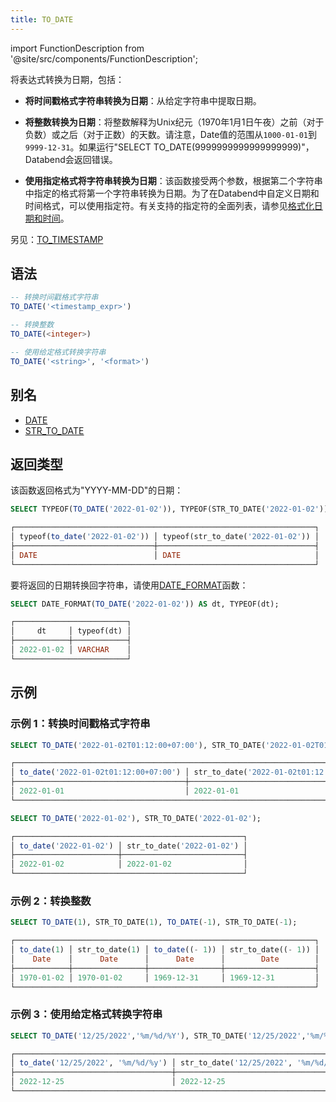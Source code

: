 ```yaml
---
title: TO_DATE
---
```

import FunctionDescription from '@site/src/components/FunctionDescription';

<FunctionDescription description="引入或更新版本：v1.1.39"/>

将表达式转换为日期，包括：

- **将时间戳格式字符串转换为日期**：从给定字符串中提取日期。

- **将整数转换为日期**：将整数解释为Unix纪元（1970年1月1日午夜）之前（对于负数）或之后（对于正数）的天数。请注意，Date值的范围从`1000-01-01`到`9999-12-31`。如果运行"SELECT TO_DATE(9999999999999999999)"，Databend会返回错误。

- **使用指定格式将字符串转换为日期**：该函数接受两个参数，根据第二个字符串中指定的格式将第一个字符串转换为日期。为了在Databend中自定义日期和时间格式，可以使用指定符。有关支持的指定符的全面列表，请参见[格式化日期和时间](../../00-sql-reference/10-data-types/20-data-type-time-date-types.md#formatting-date-and-time)。

另见：[TO_TIMESTAMP](to-timestamp)

## 语法

```sql
-- 转换时间戳格式字符串
TO_DATE('<timestamp_expr>')

-- 转换整数
TO_DATE(<integer>)

-- 使用给定格式转换字符串
TO_DATE('<string>', '<format>')
```

## 别名

- [DATE](date.md)
- [STR_TO_DATE](str-to-date.md)

## 返回类型

该函数返回格式为"YYYY-MM-DD"的日期：

```sql
SELECT TYPEOF(TO_DATE('2022-01-02')), TYPEOF(STR_TO_DATE('2022-01-02'));

┌───────────────────────────────────────────────────────────────────┐
│ typeof(to_date('2022-01-02')) │ typeof(str_to_date('2022-01-02')) │
├───────────────────────────────┼───────────────────────────────────┤
│ DATE                          │ DATE                              │
└───────────────────────────────────────────────────────────────────┘
```

要将返回的日期转换回字符串，请使用[DATE_FORMAT](date-format.md)函数：

```sql
SELECT DATE_FORMAT(TO_DATE('2022-01-02')) AS dt, TYPEOF(dt);

┌─────────────────────────┐
│     dt     │ typeof(dt) │
├────────────┼────────────┤
│ 2022-01-02 │ VARCHAR    │
└─────────────────────────┘
```

## 示例

### 示例 1：转换时间戳格式字符串

```sql
SELECT TO_DATE('2022-01-02T01:12:00+07:00'), STR_TO_DATE('2022-01-02T01:12:00+07:00');

┌─────────────────────────────────────────────────────────────────────────────────┐
│ to_date('2022-01-02t01:12:00+07:00') │ str_to_date('2022-01-02t01:12:00+07:00') │
├──────────────────────────────────────┼──────────────────────────────────────────┤
│ 2022-01-01                           │ 2022-01-01                               │
└─────────────────────────────────────────────────────────────────────────────────┘

SELECT TO_DATE('2022-01-02'), STR_TO_DATE('2022-01-02');

┌───────────────────────────────────────────────────┐
│ to_date('2022-01-02') │ str_to_date('2022-01-02') │
├───────────────────────┼───────────────────────────┤
│ 2022-01-02            │ 2022-01-02                │
└───────────────────────────────────────────────────┘
```

### 示例 2：转换整数

```sql
SELECT TO_DATE(1), STR_TO_DATE(1), TO_DATE(-1), STR_TO_DATE(-1);

┌───────────────────────────────────────────────────────────────────┐
│ to_date(1) │ str_to_date(1) │ to_date((- 1)) │ str_to_date((- 1)) │
│    Date    │      Date      │      Date      │        Date        │
├────────────┼────────────────┼────────────────┼────────────────────┤
│ 1970-01-02 │ 1970-01-02     │ 1969-12-31     │ 1969-12-31         │
└───────────────────────────────────────────────────────────────────┘
```

### 示例 3：使用给定格式转换字符串

```sql
SELECT TO_DATE('12/25/2022','%m/%d/%Y'), STR_TO_DATE('12/25/2022','%m/%d/%Y');

┌───────────────────────────────────────────────────────────────────────────┐
│ to_date('12/25/2022', '%m/%d/%y') │ str_to_date('12/25/2022', '%m/%d/%y') │
├───────────────────────────────────┼───────────────────────────────────────┤
│ 2022-12-25                        │ 2022-12-25                            │
└───────────────────────────────────────────────────────────────────────────┘
```